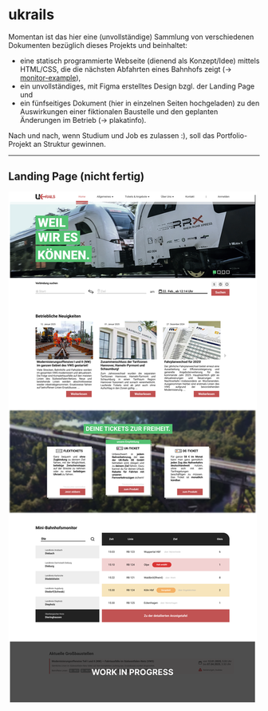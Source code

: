 # ukrails
Momentan ist das hier eine (unvollständige) Sammlung von verschiedenen Dokumenten bezüglich dieses Projekts und beinhaltet:
- eine statisch programmierte Webseite (dienend als Konzept/Idee) mittels HTML/CSS, die die nächsten Abfahrten eines Bahnhofs zeigt (→ [monitor-example](monitor-example/monitor.html)),
- ein unvollständiges, mit Figma erstelltes Design bzgl. der Landing Page und
- ein fünfseitiges Dokument (hier in einzelnen Seiten hochgeladen) zu den Auswirkungen einer fiktionalen Baustelle und den geplanten Änderungen im Betrieb (→ plakatinfo).

Nach und nach, wenn Studium und Job es zulassen :), soll das Portfolio-Projekt an Struktur gewinnen.

<hr>

## Landing Page (nicht fertig)
![Landing Page](Landing_page_concept1.png)
